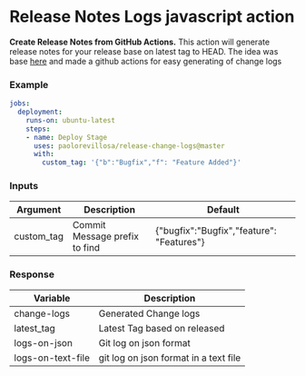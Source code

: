 # Release Notes Logs javascript action

**Create Release Notes from GitHub Actions.** This action will generate release notes for your release base on latest tag to HEAD. The idea was base [here](https://blogs.sap.com/2018/06/22/generating-release-notes-from-git-commit-messages-using-basic-shell-commands-gitgrep/) and made a github actions for easy generating of change logs

### Example
```yaml
jobs:
  deployment:
    runs-on: ubuntu-latest
    steps:
    - name: Deploy Stage
      uses: paolorevillosa/release-change-logs@master
      with:
        custom_tag: '{"b":"Bugfix","f": "Feature Added"}'
```


### Inputs
|Argument|  Description  |  Default  |
|--------|---------------|-----------|
custom_tag|Commit Message prefix to find |{"bugfix":"Bugfix","feature": "Features"}


### Response
| Variable |  Description  |
|---|---|
change-logs | Generated Change logs
latest_tag| Latest Tag based on released
logs-on-json | Git log on json format
logs-on-text-file | git log on json format in a text file
